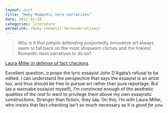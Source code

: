 ```yaml
---
layout: post
title: "Hoky Romantic hero narratives"
date: 2012-02-20
categories: literature
permalink: /hoky-romantic-hero=narratives/
---
```


> Why is it that people defending purportedly innovative art always seem to fall back on the most shopworn cliches and the hokiest Romantic-hero narratives to do so?

[Laura Miller in defense of fact checking](http://www.salon.com/2012/02/09/in_defense_of_fact_checking/singleton/).

Excellent question, *a propo* the lyric essayist John D'Agata’s refusal to be edited. I can understand the perspective that says the essayist is an artist too, and thus should be free to pursue art rather than pure reportage. But (as a wannabe essayist myself), I’m convinced enough of the aesthetic qualities of *the real* to want to privilege them above my own essayistic constructions. Stranger than fiction, they say. On this, I’m with Laura Miller, who insists that fact-checking isn’t so much necessary as it is *good for you.*